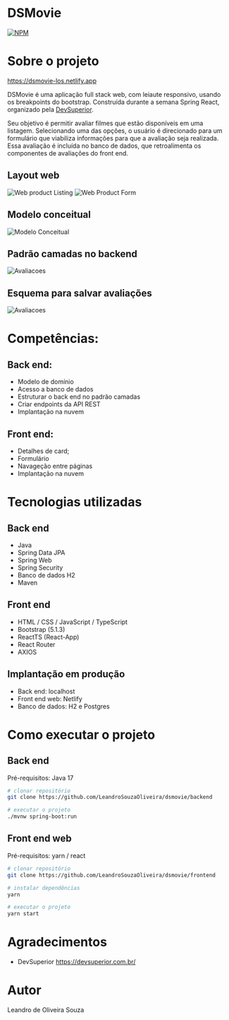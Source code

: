 # DSMovie
[![NPM](https://img.shields.io/npm/l/react)](https://github.com/LeandroOliveiraSouza/DSMovie/blob/main/LICENSE) 

# Sobre o projeto
https://dsmovie-los.netlify.app

DSMovie é uma aplicação full stack web, com leiaute responsivo, usando os breakpoints do bootstrap. Construída durante a semana Spring React, organizado pela [DevSuperior](https://devsuperior.com "Site da DevSuperior").

Seu objetivo é permitir avaliar filmes que estão disponíveis em uma listagem. Selecionando uma das opções, o usuário é direcionado para um formulário que viabiliza informações para que a avaliação seja realizada. Essa avaliação é incluída no banco de dados, que retroalimenta os componentes de avaliações do front end.

## Layout web
![Web product Listing](https://github.com/LeandroOliveiraSouza/assets/blob/main/dsmovie-listing.png) ![Web Product Form](https://github.com/LeandroOliveiraSouza/assets/blob/main/dsmovie-form.png)

## Modelo conceitual
![Modelo Conceitual](https://github.com/LeandroOliveiraSouza/assets/blob/main/modelo-dominio.png)

## Padrão camadas no backend
![Avaliacoes](https://github.com/LeandroOliveiraSouza/assets/blob/main/backend-camadas.png)

## Esquema para salvar avaliações
![Avaliacoes](https://github.com/LeandroOliveiraSouza/assets/blob/main/salvar-avaliacao.png)

# Competências:
## Back end:
- Modelo de domínio
- Acesso a banco de dados
- Estruturar o back end no padrão camadas
- Criar endpoints da API REST
- Implantação na nuvem

## Front end:
- Detalhes de card;
- Formulário
- Navageção entre páginas
- Implantação na nuvem

# Tecnologias utilizadas
## Back end
- Java
- Spring Data JPA
- Spring Web
- Spring Security
- Banco de dados H2
- Maven
## Front end
- HTML / CSS / JavaScript / TypeScript
- Bootstrap (5.1.3)
- ReactTS (React-App)
- React Router
- AXIOS

## Implantação em produção
- Back end: localhost
- Front end web: Netlify
- Banco de dados: H2 e Postgres

# Como executar o projeto

## Back end
Pré-requisitos: Java 17

```bash
# clonar repositório
git clone https://github.com/LeandroSouzaOliveira/dsmovie/backend

# executar o projeto
./mvnw spring-boot:run
```

## Front end web
Pré-requisitos: yarn / react

```bash
# clonar repositório
git clone https://github.com/LeandroSouzaOliveira/dsmovie/frontend

# instalar dependências
yarn

# executar o projeto
yarn start
```

# Agradecimentos
- DevSuperior https://devsuperior.com.br/

# Autor
Leandro de Oliveira Souza

